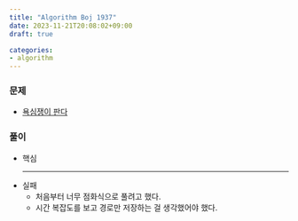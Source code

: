 ```yaml
---
title: "Algorithm Boj 1937"
date: 2023-11-21T20:08:02+09:00
draft: true

categories:
- algorithm
---
```


### 문제
- [욕심쟁이 판다](https://www.acmicpc.net/problem/1937)

### 풀이
- 핵심
    - --
- 실패
    - 처음부터 너무 점화식으로 풀려고 했다.
    - 시간 복잡도를 보고 경로만 저장하는 걸 생각했어야 했다.
